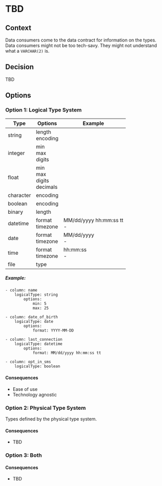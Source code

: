 # TBD

## Context

Data consumers come to the data contract for information on the types.
Data consumers might not be too tech-savy. They might not understand what a `VARCHAR(2)` is.

## Decision

TBD

## Options

### Option 1: Logical Type System

| Type   | Options            | Example   |
|--------|--------------------| -----------   |
| string | length<br>encoding | |
| integer| min<br>max<br>digits | |
| float  | min<br>max<br>digits<br>decimals | |
| character | encoding | |
| boolean | encoding | |
| binary | length | |
| datetime | format<br>timezone | MM/dd/yyyy hh:mm:ss tt<br> -|
| date | format<br>timezone | MM/dd/yyyy<br> - |
| time | format<br>timezone | hh:mm:ss<br> - |
| file | type | |


##### Example:
```
- column: name
    logicalType: string
        options:
            min: 5
            max: 25

- column: date_of_birth
    logicalType: date
        options:
            format: YYYY-MM-DD
            
- column: last_connection
    logicalType: datetime
        options:
            format: MM/dd/yyyy hh:mm:ss tt

- column: opt_in_sms
    logicalType: boolean

```

#### Consequences
- Ease of use
- Technology agnostic

### Option 2: Physical Type System

Types defined by the physical type system.

#### Consequences
- TBD

### Option 3: Both

#### Consequences
- TBD

